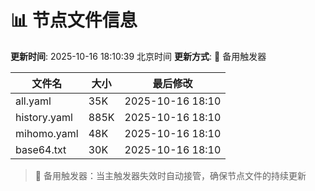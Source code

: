 # 📊 节点文件信息

**更新时间**: 2025-10-16 18:10:39 北京时间
**更新方式**: 🔄 备用触发器

| 文件名 | 大小 | 最后修改 |
|--------|------|----------|
| all.yaml | 35K | 2025-10-16 18:10 |
| history.yaml | 885K | 2025-10-16 18:10 |
| mihomo.yaml | 48K | 2025-10-16 18:10 |
| base64.txt | 30K | 2025-10-16 18:10 |

> 🔄 备用触发器：当主触发器失效时自动接管，确保节点文件的持续更新
